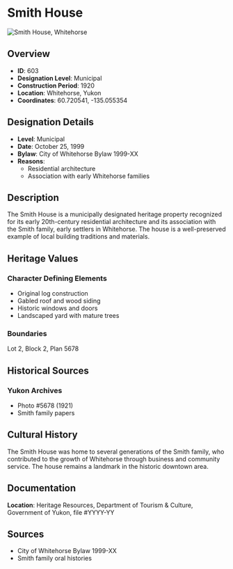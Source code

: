 # Smith House

![Smith House, Whitehorse](/images/places/smith-house-1.jpg)

## Overview

- **ID**: 603
- **Designation Level**: Municipal
- **Construction Period**: 1920
- **Location**: Whitehorse, Yukon
- **Coordinates**: 60.720541, -135.055354

## Designation Details

- **Level**: Municipal
- **Date**: October 25, 1999
- **Bylaw**: City of Whitehorse Bylaw 1999-XX
- **Reasons**:
  - Residential architecture
  - Association with early Whitehorse families

## Description

The Smith House is a municipally designated heritage property recognized for its early 20th-century residential architecture and its association with the Smith family, early settlers in Whitehorse. The house is a well-preserved example of local building traditions and materials.

## Heritage Values

### Character Defining Elements

- Original log construction
- Gabled roof and wood siding
- Historic windows and doors
- Landscaped yard with mature trees

### Boundaries

Lot 2, Block 2, Plan 5678

## Historical Sources

### Yukon Archives

- Photo #5678 (1921)
- Smith family papers

## Cultural History

The Smith House was home to several generations of the Smith family, who contributed to the growth of Whitehorse through business and community service. The house remains a landmark in the historic downtown area.

## Documentation

**Location**: Heritage Resources, Department of Tourism & Culture, Government of Yukon, file #YYYY-YY

## Sources

- City of Whitehorse Bylaw 1999-XX
- Smith family oral histories
